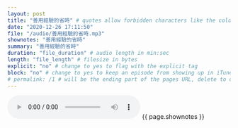 ```yaml
---
layout: post
title: "善用經驗的省時" # quotes allow forbidden characters like the colon
date: "2020-12-26 17:11:50"
file: "/audio/善用經驗的省時.mp3"
shownotes: "善用經驗的省時"
summary: "善用經驗的省時"
duration: "file_duration" # audio length in min:sec
length: "file_length" # filesize in bytes
explicit: "no" # change to yes to flag with the explicit tag
block: "no" # change to yes to keep an episode from showing up in iTunes
# permalink: /1 # will be the ending part of the pages URL, delete to default to the title
---
```


<audio controls>
<source src="{{site.url}}{{site.baseurl}}{{ page.file }}" type="audio/x-mp3">
Your browser does not support the audio element.
</audio>
{{ page.shownotes }}
